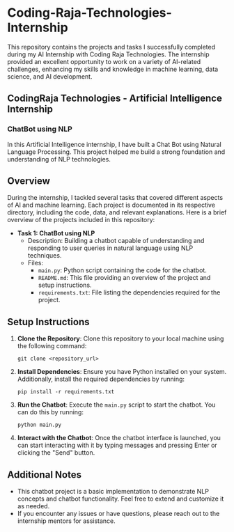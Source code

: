 # Coding-Raja-Technologies-Internship

This repository contains the projects and tasks I successfully completed during my AI Internship with Coding Raja Technologies. The internship provided an excellent opportunity to work on a variety of AI-related challenges, enhancing my skills and knowledge in machine learning, data science, and AI development.

## CodingRaja Technologies - Artificial Intelligence Internship

### ChatBot using NLP

In this Artificial Intelligence internship, I have built a Chat Bot using Natural Language Processing. This project helped me build a strong foundation and understanding of NLP technologies.

## Overview

During the internship, I tackled several tasks that covered different aspects of AI and machine learning. Each project is documented in its respective directory, including the code, data, and relevant explanations. Here is a brief overview of the projects included in this repository:

- **Task 1: ChatBot using NLP**
  - Description: Building a chatbot capable of understanding and responding to user queries in natural language using NLP techniques.
  - Files:
    - `main.py`: Python script containing the code for the chatbot.
    - `README.md`: This file providing an overview of the project and setup instructions.
    - `requirements.txt`: File listing the dependencies required for the project.

## Setup Instructions

1. **Clone the Repository**: Clone this repository to your local machine using the following command:
   ```
   git clone <repository_url>
   ```

2. **Install Dependencies**: Ensure you have Python installed on your system. Additionally, install the required dependencies by running:
   ```
   pip install -r requirements.txt
   ```

3. **Run the Chatbot**: Execute the `main.py` script to start the chatbot. You can do this by running:
   ```
   python main.py
   ```

4. **Interact with the Chatbot**: Once the chatbot interface is launched, you can start interacting with it by typing messages and pressing Enter or clicking the "Send" button.

## Additional Notes

- This chatbot project is a basic implementation to demonstrate NLP concepts and chatbot functionality. Feel free to extend and customize it as needed.
- If you encounter any issues or have questions, please reach out to the internship mentors for assistance.
